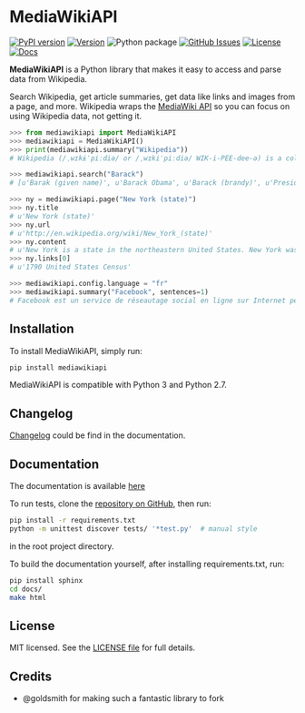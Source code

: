 MediaWikiAPI
===================

[![PyPI version](https://img.shields.io/pypi/v/mediawikiapi.svg)](https://pypi.python.org/pypi/mediawikiapi)
[![Version](https://img.shields.io/pypi/pyversions/mediawikiapi.svg)](https://pypi.python.org/pypi/mediawikiapi)
![Python package](https://github.com/lehinevych/MediaWikiAPI/workflows/Python%20package/badge.svg?branch=master)
[![GitHub Issues](https://img.shields.io/github/issues/lehinevych/MediaWikiAPI.svg)](https://github.com/lehinevych/MediaWikiAPI/issues)
[![License](https://img.shields.io/badge/license-MIT%20License-brightgreen.svg)](https://opensource.org/licenses/MIT)
[![Docs](https://readthedocs.org/projects/mediawikiapi/badge/?version=latest)](https://mediawikiapi.readthedocs.io/en/latest/)


**MediaWikiAPI** is a Python library that makes it easy to access and parse
data from Wikipedia.

Search Wikipedia, get article summaries, get data like links and images
from a page, and more. Wikipedia wraps the [MediaWiki API](https://www.mediawiki.org/wiki/API) so you can focus on using
Wikipedia data, not getting it.

``` python
>>> from mediawikiapi import MediaWikiAPI
>>> mediawikiapi = MediaWikiAPI()
>>> print(mediawikiapi.summary("Wikipedia"))
# Wikipedia (/ˌwɪkɨˈpiːdiə/ or /ˌwɪkiˈpiːdiə/ WIK-i-PEE-dee-ə) is a collaboratively edited, multilingual, free Internet encyclopedia supported by the non-profit Wikimedia Foundation...

>>> mediawikiapi.search("Barack")
# [u'Barak (given name)', u'Barack Obama', u'Barack (brandy)', u'Presidency of Barack Obama', u'Family of Barack Obama', u'First inauguration of Barack Obama', u'Barack Obama presidential campaign, 2008', u'Barack Obama, Sr.', u'Barack Obama citizenship conspiracy theories', u'Presidential transition of Barack Obama']

>>> ny = mediawikiapi.page("New York (state)")
>>> ny.title
# u'New York (state)'
>>> ny.url
# u'http://en.wikipedia.org/wiki/New_York_(state)'
>>> ny.content
# u'New York is a state in the northeastern United States. New York was one of the original thir'...
>>> ny.links[0]
# u'1790 United States Census'

>>> mediawikiapi.config.language = "fr"
>>> mediawikiapi.summary("Facebook", sentences=1)
# Facebook est un service de réseautage social en ligne sur Internet permettant d'y publier des informations (photographies, liens, textes, etc.) en contrôlant leur visibilité par différentes catégories de personnes.
```

Installation
------------

To install MediaWikiAPI, simply run:

``` bash
pip install mediawikiapi
```
MediaWikiAPI is compatible with Python 3 and Python 2.7.


Changelog
-------------
[Changelog](http://mediawikiapi.readthedocs.io/en/latest/changelog.html) could be find in the documentation.


Documentation
-------------
The documentation is available [here](http://mediawikiapi.readthedocs.io/en/latest/)


To run tests, clone the [repository on GitHub](https://github.com/lehinevych/MediaWikiAPI), then run:

```bash
pip install -r requirements.txt
python -m unittest discover tests/ '*test.py'  # manual style
```
in the root project directory.

To build the documentation yourself, after installing requirements.txt, run:

``` bash
pip install sphinx
cd docs/
make html
```

License
-------

MIT licensed. See the [LICENSE file](https://github.com/lehinevych/MediaWikiAPI/blob/master/LICENSE) for
full details.

Credits
-------
-  @goldsmith for making such a fantastic library to fork
